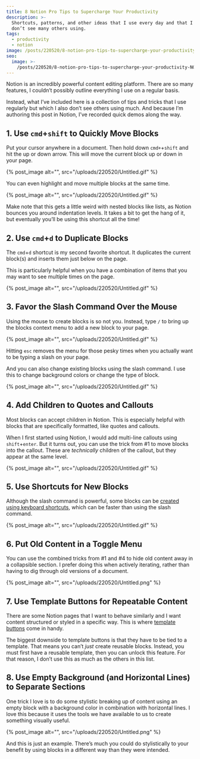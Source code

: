 ```yaml
---
title: 8 Notion Pro Tips to Supercharge Your Productivity
description: >-
  Shortcuts, patterns, and other ideas that I use every day and that I also
  don’t see many others using.
tags:
  - productivity
  - notion
image: /posts/220520/8-notion-pro-tips-to-supercharge-your-productivity-bXRnKt-V.png
seo:
  image: >-
    /posts/220520/8-notion-pro-tips-to-supercharge-your-productivity-NGsQCE1X--meta.png
---
```


Notion is an incredibly powerful content editing platform. There are so many features, I couldn’t possibly outline everything I use on a regular basis.

Instead, what I’ve included here is a collection of tips and tricks that I use regularly but which I also don’t see others using much. And because I’m authoring this post in Notion, I’ve recorded quick demos along the way.

## 1. Use `cmd`+`shift` to Quickly Move Blocks

Put your cursor anywhere in a document. Then hold down `cmd+`+`shift` and hit the up or down arrow. This will move the current block up or down in your page.

{% post_image alt="", src="/uploads/220520/Untitled.gif" %}

You can even highlight and move multiple blocks at the same time.

{% post_image alt="", src="/uploads/220520/Untitled.gif" %}

Make note that this gets a little weird with nested blocks like lists, as Notion bounces you around indentation levels. It takes a bit to get the hang of it, but eventually you’ll be using this shortcut all the time!

## 2. Use `cmd`+`d` to Duplicate Blocks

The `cmd`+`d` shortcut is my second favorite shortcut. It duplicates the current block(s) and inserts them just below on the page.

This is particularly helpful when you have a combination of items that you may want to see multiple times on the page.

{% post_image alt="", src="/uploads/220520/Untitled.gif" %}

## 3. Favor the Slash Command Over the Mouse

Using the mouse to create blocks is so not you. Instead, type `/` to bring up the blocks context menu to add a new block to your page.

{% post_image alt="", src="/uploads/220520/Untitled.gif" %}

Hitting `esc` removes the menu for those pesky times when you actually want to be typing a slash on your page.

And you can also change existing blocks using the slash command. I use this to change background colors or change the type of block.

{% post_image alt="", src="/uploads/220520/Untitled.gif" %}

## 4. Add Children to Quotes and Callouts

Most blocks can accept children in Notion. This is especially helpful with blocks that are specifically formatted, like quotes and callouts.

When I first started using Notion, I would add multi-line callouts using `shift`+`enter`. But it turns out, you can use the trick from #1 to move blocks into the callout. These are _technically_ children of the callout, but they appear at the same level.

{% post_image alt="", src="/uploads/220520/Untitled.gif" %}

## 5. Use Shortcuts for New Blocks

Although the slash command is powerful, some blocks can be [created using keyboard shortcuts](https://www.notion.so/help/keyboard-shortcuts), which can be faster than using the slash command.

{% post_image alt="", src="/uploads/220520/Untitled.gif" %}

## 6. Put Old Content in a Toggle Menu

You can use the combined tricks from #1 and #4 to hide old content away in a collapsible section. I prefer doing this when actively iterating, rather than having to dig through old versions of a document.

{% post_image alt="", src="/uploads/220520/Untitled.png" %}

## 7. Use Template Buttons for Repeatable Content

There are some Notion pages that I want to behave similarly and I want content structured or styled in a specific way. This is where [template buttons](https://www.notion.so/help/template-buttons) come in handy.

The biggest downside to template buttons is that they have to be tied to a template. That means you can’t _just_ create reusable blocks. Instead, you must first have a reusable template, then you can unlock this feature. For that reason, I don’t use this as much as the others in this list.

## 8. Use Empty Background (and Horizontal Lines) to Separate Sections

One trick I love is to do some stylistic breaking up of content using an empty block with a background color in combination with horizontal lines. I love this because it uses the tools we have available to us to create something visually useful.

{% post_image alt="", src="/uploads/220520/Untitled.png" %}

And this is just an example. There’s much you could do stylistically to your benefit by using blocks in a different way than they were intended.
